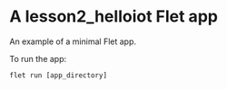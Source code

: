 # A lesson2_helloiot Flet app

An example of a minimal Flet app.

To run the app:

```
flet run [app_directory]
```